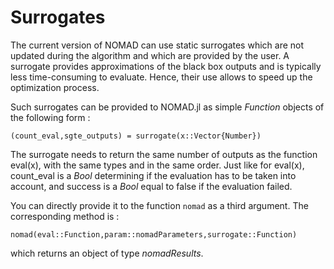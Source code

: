 # Surrogates

The current version of NOMAD can use static surrogates which are not updated
during the algorithm and which are provided by the user. A surrogate provides
approximations of the black box outputs and is typically less time-consuming to
evaluate. Hence, their use allows to speed up the optimization process.

Such surrogates can be provided to NOMAD.jl as simple *Function* objects of the
following form :

    (count_eval,sgte_outputs) = surrogate(x::Vector{Number})

The surrogate needs to return the same number of outputs as the function
eval(x), with the same types and in the same order. Just like for eval(x),
count_eval is a *Bool* determining if the evaluation has to be taken into account,
and success is a *Bool* equal to false if the evaluation failed.

You can directly provide it to the function `nomad` as a third argument. The
corresponding method is :

    nomad(eval::Function,param::nomadParameters,surrogate::Function)

which returns an object of type *nomadResults*.
